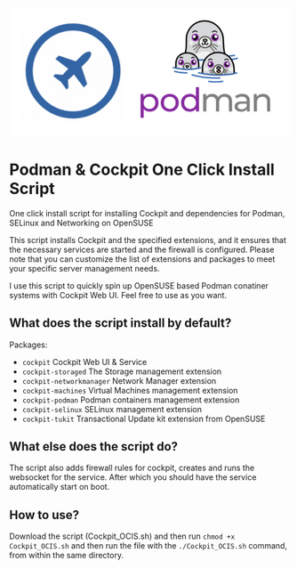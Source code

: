 ![Logo of Cockpit and Podman](cockpit_podman.png)
# Podman & Cockpit One Click Install Script
One click install script for installing Cockpit and dependencies for Podman, SELinux and Networking on OpenSUSE

This script installs Cockpit and the specified extensions, and it ensures that the necessary services are started and the firewall is configured. Please note that you can customize the list of extensions and packages to meet your specific server management needs.

I use this script to quickly spin up OpenSUSE based Podman conatiner systems with Cockpit Web UI. Feel free to use as you want.

## What does the script install by default?

Packages:
- `cockpit` Cockpit Web UI & Service
- `cockpit-storaged` The Storage management extension
- `cockpit-networkmanager` Network Manager extension
- `cockpit-machines` Virtual Machines management extension
- `cockpit-podman` Podman containers management extension
- `cockpit-selinux` SELinux management extension
- `cockpit-tukit` Transactional Update kit extension from OpenSUSE

## What else does the script do?
The script also adds firewall rules for cockpit, creates and runs the websocket for the service. After which you should have the service automatically start on boot.

## How to use?
Download the script (Cockpit_OCIS.sh) and then run `chmod +x Cockpit_OCIS.sh` and then run the file with the `./Cockpit_OCIS.sh` command, from within the same directory.
